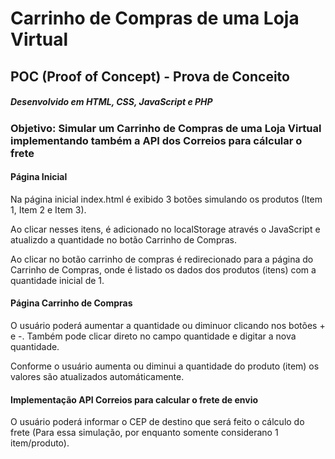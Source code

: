 # Carrinho de Compras de uma Loja Virtual
## POC (Proof of Concept) - Prova de Conceito
##### Desenvolvido em HTML, CSS, JavaScript e PHP
### Objetivo: Simular um Carrinho de Compras de uma Loja Virtual implementando também a API dos Correios para cálcular o frete


#### Página Inicial
Na página inicial index.html é exibido 3 botões simulando os produtos (Item 1, Item 2 e Item 3).

Ao clicar nesses itens, é adicionado no localStorage através o JavaScript e atualizdo a quantidade no botão Carrinho de Compras.

Ao clicar no botão carrinho de compras é redirecionado para a página do Carrinho de Compras, onde é listado os dados dos produtos (itens) com a quantidade inicial de 1. 

#### Página Carrinho de Compras
O usuário poderá aumentar a quantidade ou diminuor clicando nos botões + e -. Também pode clicar direto no campo quantidade e digitar a nova quantidade.

Conforme o usuário aumenta ou diminui a quantidade do produto (item) os valores são atualizados automáticamente.

#### Implementação API Correios para calcular o frete de envio
O usuário poderá informar o CEP de destino que será feito o cálculo do frete (Para essa simulação, por enquanto somente considerano 1 item/produto).
